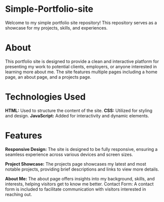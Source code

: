 # Simple-Portfolio-site
Welcome to my simple portfolio site repository! This repository serves as a showcase for my projects, skills, and experiences.

# About
This portfolio site is designed to provide a clean and interactive platform for presenting my work to potential clients, employers, or anyone interested in learning more about me. The site features multiple pages including a home page, an about page, and a projects page.

# Technologies Used
**HTML:** Used to structure the content of the site.
**CSS:** Utilized for styling and design.
**JavaScript:** Added for interactivity and dynamic elements.

# Features
**Responsive Design:** The site is designed to be fully responsive, ensuring a seamless experience across various devices and screen sizes.

**Project Showcase:** The projects page showcases my latest and most notable projects, providing brief descriptions and links to view more details.

**About Me:** The about page offers insights into my background, skills, and interests, helping visitors get to know me better.
Contact Form: A contact form is included to facilitate communication with visitors interested in reaching out.
